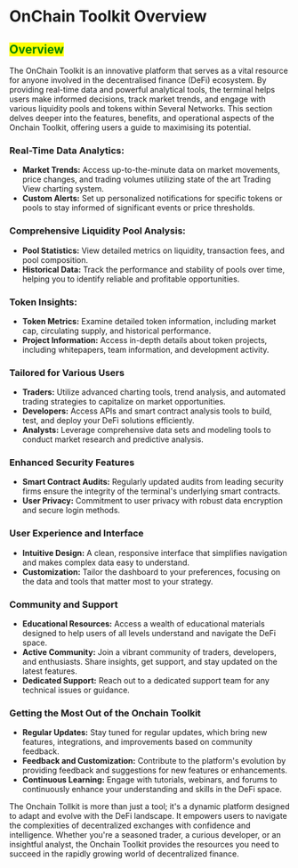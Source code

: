 # OnChain Toolkit Overview

## <mark style="color:green;">Overview</mark>

The OnChain Toolkit is an innovative platform that serves as a vital resource for anyone involved in the decentralised finance (DeFi) ecosystem. By providing real-time data and powerful analytical tools, the terminal helps users make informed decisions, track market trends, and engage with various liquidity pools and tokens within Several Networks. This section delves deeper into the features, benefits, and operational aspects of the Onchain Toolkit, offering users a guide to maximising its potential.&#x20;



### **Real-Time Data Analytics:**

* **Market Trends:** Access up-to-the-minute data on market movements, price changes, and trading volumes utilizing state of the art Trading View charting system.
* **Custom Alerts:** Set up personalized notifications for specific tokens or pools to stay informed of significant events or price thresholds.

### **Comprehensive Liquidity Pool Analysis:**

* **Pool Statistics:** View detailed metrics on liquidity, transaction fees, and pool composition.
* **Historical Data:** Track the performance and stability of pools over time, helping you to identify reliable and profitable opportunities.

### **Token Insights:**

* **Token Metrics:** Examine detailed token information, including market cap, circulating supply, and historical performance.
* **Project Information:** Access in-depth details about token projects, including whitepapers, team information, and development activity.

### Tailored for Various Users

* **Traders:** Utilize advanced charting tools, trend analysis, and automated trading strategies to capitalize on market opportunities.
* **Developers:** Access APIs and smart contract analysis tools to build, test, and deploy your DeFi solutions efficiently.
* **Analysts:** Leverage comprehensive data sets and modeling tools to conduct market research and predictive analysis.

### Enhanced Security Features

* **Smart Contract Audits:** Regularly updated audits from leading security firms ensure the integrity of the terminal's underlying smart contracts.
* **User Privacy:** Commitment to user privacy with robust data encryption and secure login methods.

### User Experience and Interface

* **Intuitive Design:** A clean, responsive interface that simplifies navigation and makes complex data easy to understand.
* **Customization:** Tailor the dashboard to your preferences, focusing on the data and tools that matter most to your strategy.

### Community and Support

* **Educational Resources:** Access a wealth of educational materials designed to help users of all levels understand and navigate the DeFi space.
* **Active Community:** Join a vibrant community of traders, developers, and enthusiasts. Share insights, get support, and stay updated on the latest features.
* **Dedicated Support:** Reach out to a dedicated support team for any technical issues or guidance.

### Getting the Most Out of the Onchain Toolkit

* **Regular Updates:** Stay tuned for regular updates, which bring new features, integrations, and improvements based on community feedback.
* **Feedback and Customization:** Contribute to the platform's evolution by providing feedback and suggestions for new features or enhancements.
* **Continuous Learning:** Engage with tutorials, webinars, and forums to continuously enhance your understanding and skills in the DeFi space.

The Onchain Tollkit is more than just a tool; it's a dynamic platform designed to adapt and evolve with the DeFi landscape. It empowers users to navigate the complexities of decentralized exchanges with confidence and intelligence. Whether you're a seasoned trader, a curious developer, or an insightful analyst, the Onchain Toolkit provides the resources you need to succeed in the rapidly growing world of decentralized finance.
